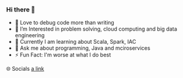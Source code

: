 ### Hi there 👋

<!--
**sunnysaurav83/sunnysaurav83** is a ✨ _special_ ✨ repository because its `README.md` (this file) appears on your GitHub profile.

Here are some ideas to get you started:

- 🔭 I’m currently working on ...
- 🌱 I’m currently learning ...
- 👯 I’m looking to collaborate on ...
- 🤔 I’m looking for help with ...
- 💬 Ask me about ...
- 📫 How to reach me: ...
- 😄 Pronouns: ...
- ⚡ Fun fact: ...
-->

- 🔭 Love to debug code more than writing
- 🚀 I’m Interested in problem solving, cloud computing and big data engineering
- 🌱 Currently I am learning about Scala, Spark, IAC
- 💬 Ask me about programming, Java and mciroservices
- ⚡ Fun Fact: I'm worse at what I do best

🌐 Socials
[a link](https://www.linkedin.com/in/sunny-saurav-a9100810/)
